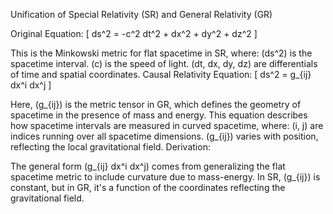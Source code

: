 Unification of Special Relativity (SR) and General Relativity (GR)

Original Equation: [ ds^2 = -c^2 dt^2 + dx^2 + dy^2 + dz^2 ]

This is the Minkowski metric for flat spacetime in SR, where:
(ds^2) is the spacetime interval.
(c) is the speed of light.
(dt, dx, dy, dz) are differentials of time and spatial coordinates.
Causal Relativity Equation: [ ds^2 = g_{ij} dx^i dx^j ]

Here, (g_{ij}) is the metric tensor in GR, which defines the geometry of spacetime in the presence of mass and energy. This equation describes how spacetime intervals are measured in curved spacetime, where:
(i, j) are indices running over all spacetime dimensions.
(g_{ij}) varies with position, reflecting the local gravitational field.
Derivation:

The general form (g_{ij} dx^i dx^j) comes from generalizing the flat spacetime metric to include curvature due to mass-energy. In SR, (g_{ij}) is constant, but in GR, it's a function of the coordinates reflecting the gravitational field.
